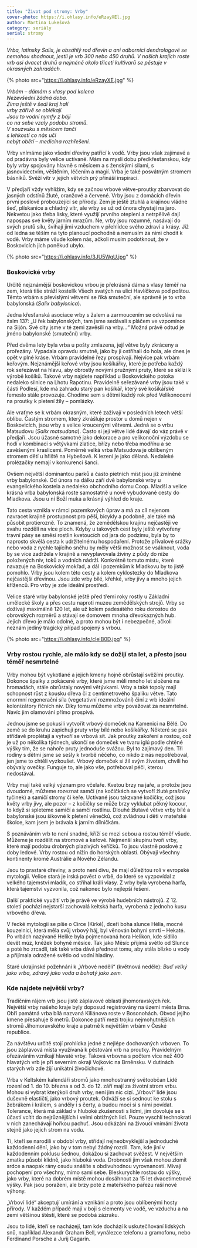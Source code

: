 ```yaml
---
title: "Život pod stromy: Vrby"
cover-photo: https://i.ohlasy.info/eRzayXEl.jpg
author: Martina Lukešová
category: seriály
serial: stromy
---
```


*Vrba, latinsky Salix, je obsáhlý rod dřevin a ani odborníci dendrologové se nemohou shodnout, jestli je vrb 300 nebo 450 druhů. V našich krajích roste vrb asi dvacet druhů a nejméně okolo třiceti kultivarů se pěstuje v okrasných zahradách.*

{% photo src="https://i.ohlasy.info/eRzayXE.jpg" %}

_Vrbám – dámám s vlasy pod kolena  
Nezevšední žádná doba.  
Zima ještě v šedi kraj halí  
vrby zářivě se oblékají.  
Jsou to vodní nymfy z bájí  
co na sebe vzaly podobu stromů.  
V souzvuku s měsícem tančí  
s lehkostí co nás učí  
nebýt obětí – medicína rozhřešení._

Vrby vnímáme jako všední dřeviny patřící k vodě. Vrby jsou však zajímavé a od pradávna byly velice uctívané. Mám na mysli dobu předkřesťanskou, kdy byly vrby spojovány hlavně s měsícem a s ženskými silami, s jasnovidectvím, věštěním, léčením a magií. Vrba je také posvátným stromem básníků. Svěží vítr v jejích větvích prý přináší inspiraci.

V předjaří vždy vyhlížím, kdy se začnou vrbové větve-proutky zbarvovat do jasných odstínů žluté, oranžové a červené. Vrby jsou z domácích dřevin první poslové probouzející se přírody. Zem je ještě ztuhlá a krajinou vládne šeď, plískanice a chladný vítr, ale vrby se už od února chystají na jaro. Nekvetou jako třeba lísky, které využijí prvního oteplení a netrpělivě dají napospas své květy jarním mrazům. Ne, vrby jsou rozumné, nasávají do svých prutů sílu, švihají jimi vzduchem v přehlídce svého zdraví a krásy. Již od ledna se těším na tyto planoucí pochodně a nemusím za nimi chodit k vodě. Vrby máme všude kolem nás, ačkoli musím podotknout, že v Boskovicích jich poněkud ubylo.

{% photo src="https://i.ohlasy.info/3JU5WgU.jpg" %}

### Boskovické vrby

Určitě nejznámější boskovickou vrbou je překrásná dáma s vlasy téměř na zem, která tiše stráží kostelík Všech svatých na ulici Havlíčkova pod poštou. Těmto vrbám s převislými větvemi se říká smuteční, ale správně je to vrba babylonská (_Salix babylonica_). 

Jedna křesťanská asociace vrby s žalem a zarmoucením se odvolává na žalm 137: „U řek babylonských, tam jsme sedávali s pláčem ve vzpomínce na Sijón. Své city jsme v té zemi zavěsili na vrby…“ Možná právě odtud je jméno babylonské (smuteční) vrby. 

Před dvěma lety byla vrba u pošty zmlazena, její větve byly zkráceny a prořezány. Vypadala opravdu smutně, jako by ji ostříhali do hola, ale dnes je opět v plné kráse. Vrbám pravidelné řezy prospívají. Nejvíce pak vrbám keřovým. Nejznámější keřové vrby jsou košíkářky, které je potřeba každý rok seřezávat na hlavu, aby obrostly novými pružnými pruty, které se sklízí k výrobě košíků. Takové vrby najdete například u Boskovického potoka nedaleko silnice na Lhotu Rapotinu. Pravidelně seřezávané vrby jsou také v části Podlesí, kde má zahradu starý pan košíkář, který své košíkářské řemeslo stále provozuje. Chodíme sem s dětmi každý rok před Velikonocemi na proutky k pletení žíly – pomlázky.

Ale vraťme se k vrbám okrasným, které zažívají v posledních letech větší oblibu. Častým stromem, který zkrášluje prostor u domů nejen v Boskovicích, jsou vrby s velice kroucenými větvemi. Jedná se o vrbu Matsudovu (_Salix matsudana_). Často si její větve lidé dávají do váz právě v předjaří. Jsou úžasné samotné jako dekorace a pro velikonoční výzdobu se hodí v kombinaci s větývkami zlatice, břízy nebo třeba modřínu a se zavěšenými kraslicemi. Poměrně velká vrba Matsudova je oblíbeným stromem dětí u hřiště na Hybešově. K lezení je jako dělaná. Nedaleké prolézačky nemají v konkurenci šanci.

Ovšem největší dominantou parků a často pietních míst jsou již zmíněné vrby babylonské. Od února na dálku září dvě babylonské vrby u evangelického kostela a nedaleko obchodního domu Coop. Mladší a velice krásná vrba babylonská roste samostatně u nově vybudované cesty do Mladkova. Jsou u ní Boží muka a krásný výhled do kraje. 

Tato cesta vznikla v rámci pozemkových úprav a má za cíl nejenom navracet krajině prostupnost pro pěší, bicykly a podobně, ale také má působit protierozně. To znamená, že zemědělskou krajinu nejčastěji ve svahu rozdělí na více ploch. Kdyby u takových cest byly ještě vytvořeny travní pásy se směsí rostlin kvetoucích od jara do podzimu, byla by to naprosto skvělá cesta k udržitelnému hospodaření. Protože přívalové srážky nebo voda z rychle tajícího sněhu by měly větší možnost se vsáknout, voda by se více zadržela v krajině a nevyplavovala živiny z půdy do níže položených niv, toků a vodních nádrží. Konkrétně tomuto místu, které navazuje na Boskovický mokřad, a dál i pozemkům k Mladkovu by to jistě pomohlo. Vrby jsou kolem této cesty a kolem cyklostezky do Mladkova nejčastější dřevinou. Jsou zde vrby bílé, křehké, vrby jívy a mnoho jejich kříženců. Pro vrby je zde ideální prostředí.

Velice staré vrby babylonské ještě před třemi roky rostly u Základní umělecké školy a přes cestu naproti muzeu zemědělských strojů. Vrby se dožívají maximálně 120 let, ale už kolem padesátého roku dorostou do obrovských rozměrů a stávají se domovem mnoha dřevokazných hub. Jejich dřevo je málo odolné, a proto mohou být i nebezpečné, ačkoli neznám jediný tragický případ spojený s vrbou.

{% photo src="https://i.ohlasy.info/cleiB0D.jpg" %}

### Vrby rostou rychle, ale málo kdy se dožijí sta let, a přesto jsou téměř nesmrtelné

Vrby mohou být vykotlané a jejich kmeny hojně obrůstají svěžími proutky. Dokonce špalky z pokácené vrby, které jsme měli mnoho let složené na hromadách, stále obrůstaly novými větývkami. Vrby a také topoly mají schopnost růst z kousku dřeva či z centimetrového špalíku větve. Tato enormní regenerační síla (vegetativní rozmnožování) činí z vrb ideální kolonizátory říčních niv. Díky tomu můžeme vrby považovat za nesmrtelné. Navíc jim olamování přímo prospívá.

Jednou jsme se pokusili vytvořit vrbový domeček na Kamenici na Bělé. Do země se do kruhu zapichují pruty vrby bílé nebo košíkářky. Některé se pak střídavě proplétají a vytvoří se vrbová sít. Jak proutky zakoření a rostou, což je už po několika týdnech, ukončí se domeček ve tvaru iglú podle chtěné výšky tím, že se nahoře pruty jednoduše svážou. Byl to zajímavý den. Tři rodiny s dětmi jsme se sešly k tvorbě něčeho, co nikdo z nás nepotřeboval, jen jsme to chtěli vyzkoušet. Vrbový domeček si žil svým životem, chvíli ho obývaly ovečky. Funguje to, ale jako vše, potřeboval péči, kterou nedostával. 

Vrby mají také velký význam pro včelaře. Kvetou brzy na jaře, a protože jsou dvoudomé, můžeme rozeznat samčí (na kočičkách se vytvoří žluté prašníky tyčinek) a samičí stromy či keře. Uctívané jsou takzvané kočičky, což jsou květy vrby jívy, ale pozor – z kočičky se může brzy vyklubat pěkný kocour, to když si spleteme samičí a samčí rostlinu. Dlouhé žlutavé větve vrby bílé a babylonské jsou šikovné k pletení věnečků, což zvládnou i děti v mateřské školce, kam jsem je brávala k jarním dílničkám.

S poznáváním vrb to není snadné, kříží se mezi sebou a rostou téměř všude. Můžeme je rozdělit na stromové a keřové. Nejmenší skupinu tvoří vrby, které mají podobu drobných plazivých keříčků. To jsou vlastně poslové z doby ledové. Vrby rostou od nížin do horských oblastí. Obývají všechny kontinenty kromě Austrálie a Nového Zélandu.

Jsou to prastaré dřeviny, a proto není divu, že mají důležitou roli v evropské mytologii. Velice stará je irská pověst o vrbě, do které se vyzpovídal z velkého tajemství mladík, co stříhal králi vlasy. Z vrby byla vyrobena harfa, která tajemství vyzvonila, což nakonec bylo nejlepší řešení. 

Další praktické využití vrb je právě ve výrobě hudebních nástrojů. Z 12. století pochází nejstarší zachovalá keltská harfa, vyrobená z jednoho kusu vrbového dřeva. 

V řecké mytologii se píše o Circe (Kirké), dceři boha slunce Hélia, mocné kouzelnici, která měla svůj vrbový háj, byl věnován bohyni smrti – Hekaté. Po vrbách nazývané Helike byla pojmenovaná hora Helikon, kde sídlilo devět múz, kněžek bohyně měsíce. Tak jako Měsíc přijímá světlo od Slunce a poté ho zrcadlí, tak také vrba dává přednost tomu, aby stála blízko u vody a přijímala odražené světlo od vodní hladiny. 

Staré ukrajinské požehnání k „Vrbové neděli“ (květnová neděle): 
_Buď velký jako vrba, zdravý jako voda a bohatý jako zem._ 

### Kde najdete největší vrby?

Tradičním rájem vrb jsou jistě záplavové oblasti jihomoravských řek. Největší vrby našeho kraje byly doposud registrovány na území města Brna. Obří památná vrba bílá nazvaná Kiliánova roste v Bosonohách. Obvod jejího kmene přesahuje 8 metrů. Dokonce patří mezi trojku nejmohutnějších stromů Jihomoravského kraje a patrně k největším vrbám v České republice. 

Za návštěvu určitě stojí prohlídka jedné z nejlépe dochovaných vrboven. To jsou záplavová místa využívaná k pěstování vrb na proutky. Pravidelným ořezáváním vznikají hlavaté vrby. Taková vrbovna s počtem více než 400 hlavatých vrb je při severním okraji Vojkovic na Brněnsku. V dutinách starých vrb zde žijí unikátní živočichové.

Vrba v Keltském kalendáři stromů jako mnohostranný světoobčan
Lidé rození od 1. do 10. března a od 3. do 12. září mají za životní strom vrbu. Mohou si vybrat kterýkoli druh vrby, není jim nic cizí. „Vrboví“ lidé jsou duševně elastičtí, jako vrbový proutek. Odváží se si sednout ke stolu s žebrákem i králem, s anděly i s čerty, a budou moci si s nimi povídat. Tolerance, která má základ v hluboké zkušenosti s lidmi, jim dovoluje se s účastí vcítit do nejrůznějších i velmi obtížných lidí. Pouze vyschlí technokrati v nich zanechávají hořkou pachuť. Jsou odkázáni na živoucí vnímání života stejně jako jejich strom na vodu.

Ti, kteří se narodili v období vrby, střídají nejneobvyklejší a jednoduché každodenní dění, jako by v tom nebyl žádný rozdíl. Tam, kde jiní v každodenním poklusu šednou, dokážou si zachovat svěžest. V největším zmatku působí klidně, jako hluboká voda. Drobnosti jim však mohou zlomit srdce a naopak rány osudu snášíte s obdivuhodnou vyrovnaností. Mívají pochopení pro všechny, mimo sami sebe. Bleskurychle rostou do výšky, jako vrby, které na dobrém místě mohou dosáhnout za 15 let dvacetimetrové výšky. Pak jsou poraženi, ale brzy poté z mateřského pařezu raší nové výhony.

„Vrboví lidé“ akceptují umírání a vznikání a proto jsou oblíbenými hosty přírody. V každém případě mají v boji s elementy ve vodě, ve vzduchu a na zemi většinou štěstí, které se podobá zázraku.

Jsou to lidé, kteří se nacházejí, tam kde dochází k uskutečňování lidských snů, například Alexandr Graham Bell, vynálezce telefonu a gramofonu, nebo Ferdinand Porsche a Jurij Gagarin.
